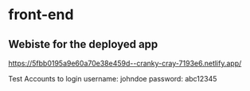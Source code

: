 # front-end

## Webiste for the deployed app
https://5fbb0195a9e60a70e38e459d--cranky-cray-7193e6.netlify.app/

Test Accounts to login
username: johndoe
password: abc12345
